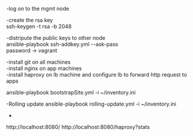 -log on to the mgmt node

-create the rsa key<br>
ssh-keygen -t rsa -b 2048

-distripute the public keys to other node  <br>
ansible-playbook ssh-addkey.yml --ask-pass  <br>
 password -> vagrant   <br>

-install git on all machines<br>
-install nginx on app machines<br>
-install haproxy on lb machine and configure lb to forward http request to apps<br> 

ansible-playbook bootstrapSite.yml -i ~/inventory.ini

-Rolling update
ansible-playbook rolling-update.yml -i ~/inventory.ini

-
http://localhost:8080/
http://localhost:8080/haproxy?stats
